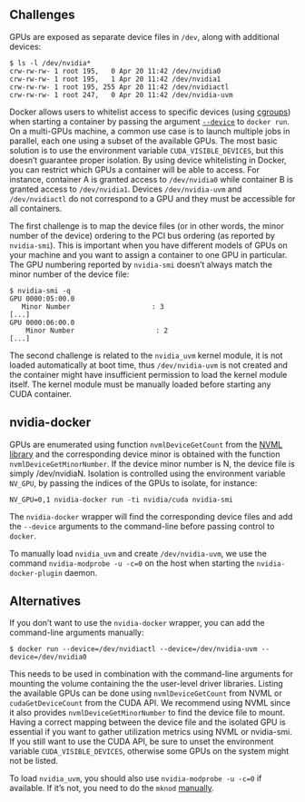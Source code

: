 ## Challenges
GPUs are exposed as separate device files in `/dev`,  along with additional devices:
```
$ ls -l /dev/nvidia*
crw-rw-rw- 1 root 195,   0 Apr 20 11:42 /dev/nvidia0
crw-rw-rw- 1 root 195,   1 Apr 20 11:42 /dev/nvidia1
crw-rw-rw- 1 root 195, 255 Apr 20 11:42 /dev/nvidiactl
crw-rw-rw- 1 root 247,   0 Apr 20 11:42 /dev/nvidia-uvm
```
Docker allows users to whitelist access to specific devices (using [cgroups](https://www.kernel.org/doc/Documentation/cgroup-v1/devices.txt)) when starting a container by passing the argument [`--device`](https://docs.docker.com/engine/reference/run/#runtime-privilege-and-linux-capabilities) to `docker run`. On a multi-GPUs machine, a common use case is to launch multiple jobs in parallel, each one using a subset of the available GPUs. The most basic solution is to use the environment variable `CUDA_VISIBLE_DEVICES`, but this doesn’t guarantee proper isolation. By using device whitelisting in Docker, you can restrict which GPUs a container will be able to access. For instance, container A is granted access to `/dev/nvidia0` while container B is granted access to `/dev/nvidia1`. Devices `/dev/nvidia-uvm` and `/dev/nvidiactl` do not correspond to a GPU and they must be accessible for all containers.

The first challenge is to map the device files (or in other words, the minor number of the device) ordering to the PCI bus ordering (as reported by `nvidia-smi`). This is important when you have different models of GPUs on your machine and you want to assign a container to one GPU in particular. The GPU numbering reported by `nvidia-smi` doesn’t always match the minor number of the device file:
```
$ nvidia-smi -q
GPU 0000:05:00.0
   Minor Number                    : 3
[...]
GPU 0000:06:00.0
    Minor Number                    : 2
[...]
```

The second challenge is related to the `nvidia_uvm` kernel module, it is not loaded automatically at boot time,  thus `/dev/nvidia-uvm` is not created and the container might have insufficient permission to load the kernel module itself. The kernel module must be manually loaded before starting any CUDA container.

## nvidia-docker
GPUs are enumerated using function `nvmlDeviceGetCount` from the [NVML library](https://developer.nvidia.com/nvidia-management-library-nvml) and the corresponding device minor is obtained with the function `nvmlDeviceGetMinorNumber`. If the device minor number is N, the device file is simply /dev/nvidiaN.
Isolation is controlled using the environment variable `NV_GPU`, by passing the indices of the GPUs to isolate, for instance:
```
NV_GPU=0,1 nvidia-docker run -ti nvidia/cuda nvidia-smi
```
The `nvidia-docker` wrapper will find the corresponding device files and add the `--device` arguments to the command-line before passing control to `docker`.

To manually load `nvidia_uvm` and create `/dev/nvidia-uvm`, we use the command `nvidia-modprobe -u -c=0` on the host when starting the `nvidia-docker-plugin` daemon.

## Alternatives
If you don’t want to use the `nvidia-docker` wrapper, you can add the command-line arguments manually:
```
$ docker run --device=/dev/nvidiactl --device=/dev/nvidia-uvm --device=/dev/nvidia0
````
This needs to be used in combination with the command-line arguments for mounting the volume containing the the user-level driver libraries.
Listing the available GPUs can be done using `nvmlDeviceGetCount` from NVML or `cudaGetDeviceCount` from the CUDA API. We recommend using NVML since it also provides `nvmlDeviceGetMinorNumber` to find the device file to mount. Having a correct mapping between the device file and the isolated GPU is essential if you want to gather utilization metrics using NVML or nvidia-smi. If you still want to use the CUDA API, be sure to unset the environment variable `CUDA_VISIBLE_DEVICES`, otherwise some GPUs on the system might not be listed.

To load `nvidia_uvm`, you should also use `nvidia-modprobe -u -c=0` if available. If it’s not, you need to do the `mknod` [manually](http://docs.nvidia.com/cuda/cuda-getting-started-guide-for-linux/#runfile-verifications).
